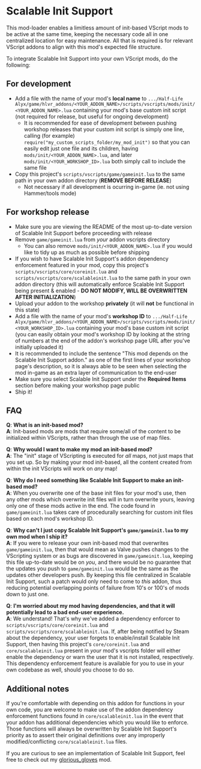 # Scalable Init Support
This mod-loader enables a limitless amount of init-based VScript mods to be active at the same time, keeping the necessary code all in one centralized location for easy maintenance.  All that is required is for relevant VScript addons to align with this mod's expected file structure.

To integrate Scalable Init Support into your own VScript mods, do the following:

## For development
* Add a file with the name of your mod's **local name** to `.../Half-Life Alyx/game/hlvr_addons/<YOUR_ADDON_NAME>/scripts/vscripts/mods/init/<YOUR_ADDON_NAME>.lua` containing your mod's base custom init script (not required for release, but useful for ongoing development)
    * It is recommended for ease of development between pushing workshop releases that your custom init script is simply one line, calling (for example) `require("my_custom_scripts_folder/my_mod_init")` so that you can easily edit just one file and its children, having `mods/init/<YOUR_ADDON_NAME>.lua`, and later `mods/init/<YOUR_WORKSHOP_ID>.lua` both simply call to include the same file
* Copy this project's `scripts/vscripts/game/gameinit.lua` to the same path in your own addon directory (**REMOVE BEFORE RELEASE**)
    * Not necessary if all development is ocurring in-game (ie. not using Hammer/tools mode)

## For workshop release
* Make sure you are viewing the README of the most up-to-date version of Scalable Init Support before proceeding with release
* Remove `game/gameinit.lua` from _your_ addon vscripts directory
    * You can also remove `mods/init/<YOUR_ADDON_NAME>.lua` if you would like to tidy up as much as possible before shipping
* If you wish to have Scalable Init Support's addon dependency enforcement featured in your mod, copy this project's `scripts/vscripts/core/coreinit.lua` and `scripts/vscripts/core/scalableinit.lua` to the same path in your own addon directory (this will automatically enforce Scalable Init Support being present & enabled - **DO NOT MODIFY, WILL BE OVERWRITTEN AFTER INITIALIZATION**)
* Upload your addon to the workshop **privately** (it will **not** be functional in this state)
* Add a file with the name of your mod's **workshop ID** to `.../Half-Life Alyx/game/hlvr_addons/<YOUR_ADDON_NAME>/scripts/vscripts/mods/init/<YOUR_WORKSHOP_ID>.lua` containing your mod's base custom init script (you can easily obtain your mod's workshop ID by looking at the string of numbers at the end of the addon's workshop page URL after you've initially uploaded it)
* It is recommended to include the sentence "This mod depends on the Scalable Init Support addon." as one of the first lines of your workshop page's description, so it is always able to be seen when selecting the mod in-game as an extra layer of communication to the end-user
* Make sure you select Scalable Init Support under the **Required Items** section before making your workshop page public
* Ship it!

## FAQ
**Q**: **What is an init-based mod?**  
**A**: Init-based mods are mods that require some/all of the content to be initialized within VScripts, rather than through the use of map files.

**Q**: **Why would I want to make my mod an init-based mod?**  
**A**: The "init" stage of VScripting is executed for _all_ maps, not just maps that you set up.  So by making your mod init-based, all the content created from within the init VScripts will work on _any_ map!

**Q**: **Why do I need something like Scalable Init Support to make an init-based mod?**  
**A**: When you overwrite one of the base init files for your mod's use, then any other mods which overwrite init files will in turn overwrite yours, leaving only one of these mods active in the end.  The code found in `game/gameinit.lua` takes care of procedurally searching for custom init files based on each mod's workshop ID.

**Q**: **Why can't I just copy Scalable Init Support's `game/gameinit.lua` to my own mod when I ship it?**  
**A**: If you were to release your own init-based mod that overwrites `game/gameinit.lua`, then that would mean as Valve pushes changes to the VScripting system or as bugs are discovered in `game/gameinit.lua`, keeping this file up-to-date would be on _you_, and there would be no guarantee that the updates you push to `game/gameinit.lua` would be the same as the updates other developers push.  By keeping this file centralized in Scalable Init Support, such a patch would only need to come to _this_ addon, thus reducing potential overlapping points of failure from 10's or 100's of mods down to just one.

**Q**: **I'm worried about my mod having dependencies, and that it will potentially lead to a bad end-user experience.**  
**A**: We understand!  That's why we've added a dependency enforcer to `scripts/vscripts/core/coreinit.lua` and `scripts/vscripts/core/scalableinit.lua`.  If, after being notified by Steam about the dependency, your user forgets to enable/install Scalable Init Support, then having this project's `core/coreinit.lua` and `core/scalableinit.lua` present in _your_ mod's vscripts folder will either enable the dependency or warn the user that it is not installed, respectively.  This dependency enforcement feature is available for you to use in your own codebase as well, should you choose to do so.

## Additional notes
If you're comfortable with depending on this addon for functions in your own code, you are welcome to make use of the addon dependency enforcement functions found in `core/scalableinit.lua` in the event that your addon has additional dependencies which you would like to enforce.  Those functions will always be overwritten by Scalable Init Support's priority as to assert their original definitions over any improperly modified/conflicting `core/scalableinit.lua` files.

If you are curious to see an implementation of Scalable Init Support, feel free to check out my [glorious_gloves](https://github.com/PeterSHollander/glorious_gloves) mod.